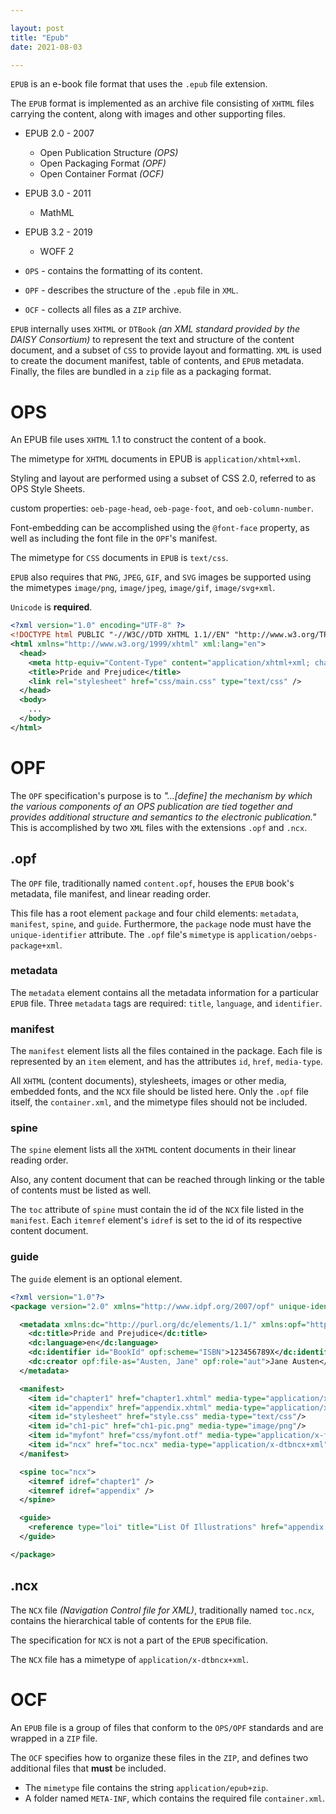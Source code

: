 ```yaml
---

layout: post
title: "Epub"
date: 2021-08-03

---
```


`EPUB` is an e-book file format that uses the `.epub` file extension. 

The `EPUB` format is implemented as an archive file consisting of `XHTML` files carrying the content, along with images and other supporting files.

- EPUB 2.0 - 2007
  + Open Publication Structure *(OPS)* 
  + Open Packaging Format *(OPF)*
  + Open Container Format *(OCF)* 
- EPUB 3.0 - 2011
  + MathML
- EPUB 3.2 - 2019
  + WOFF 2

- `OPS` -  contains the formatting of its content.
- `OPF` - describes the structure of the `.epub` file in `XML`.
- `OCF` - collects all files as a `ZIP` archive.

`EPUB` internally uses `XHTML` or `DTBook` *(an XML standard provided by the DAISY Consortium)* to represent the text and structure of the content document, and a subset of `CSS` to provide layout and formatting. `XML` is used to create the document manifest, table of contents, and `EPUB` metadata. Finally, the files are bundled in a `zip` file as a packaging format.

# OPS
An EPUB file uses `XHTML` 1.1 to construct the content of a book.

The mimetype for `XHTML` documents in EPUB is `application/xhtml+xml`.

Styling and layout are performed using a subset of CSS 2.0, referred to as OPS Style Sheets. 

custom properties: `oeb-page-head`, `oeb-page-foot`, and `oeb-column-number`.

Font-embedding can be accomplished using the `@font-face` property, as well as including the font file in the `OPF`'s manifest.

The mimetype for `CSS` documents in `EPUB` is `text/css`.

`EPUB` also requires that `PNG`, `JPEG`, `GIF`, and `SVG` images be supported using the mimetypes `image/png`, `image/jpeg`, `image/gif`, `image/svg+xml`. 

`Unicode` is **required**.

```xml
<?xml version="1.0" encoding="UTF-8" ?>
<!DOCTYPE html PUBLIC "-//W3C//DTD XHTML 1.1//EN" "http://www.w3.org/TR/xhtml11/DTD/xhtml11.dtd">
<html xmlns="http://www.w3.org/1999/xhtml" xml:lang="en">
  <head>
    <meta http-equiv="Content-Type" content="application/xhtml+xml; charset=utf-8" />
    <title>Pride and Prejudice</title>
    <link rel="stylesheet" href="css/main.css" type="text/css" />
  </head>
  <body>
    ...
  </body>
</html>
```

# OPF
The `OPF` specification's purpose is to *"...[define] the mechanism by which the various components of an OPS publication are tied together and provides additional structure and semantics to the electronic publication."* This is accomplished by two `XML` files with the extensions `.opf` and `.ncx`.


## .opf
The `OPF` file, traditionally named `content.opf`, houses the `EPUB` book's metadata, file manifest, and linear reading order.

This file has a root element `package` and four child elements: `metadata`, `manifest`, `spine`, and `guide`. Furthermore, the `package` node must have the `unique-identifier` attribute. The `.opf` file's `mimetype` is `application/oebps-package+xml`.

### metadata

The `metadata` element contains all the metadata information for a particular `EPUB` file. Three `metadata` tags are required: `title`, `language`, and `identifier`.

### manifest

The `manifest` element lists all the files contained in the package. Each file is represented by an `item` element, and has the attributes `id`, `href`, `media-type`.

All `XHTML` (content documents), stylesheets, images or other media, embedded fonts, and the `NCX` file should be listed here. Only the `.opf` file itself, the `container.xml`, and the mimetype files should not be included.

### spine

The `spine` element lists all the `XHTML` content documents in their linear reading order.

Also, any content document that can be reached through linking or the table of contents must be listed as well. 

The `toc` attribute of `spine` must contain the id of the `NCX` file listed in the `manifest`. Each `itemref` element's `idref` is set to the id of its respective content document.

### guide

The `guide` element is an optional element.


```xml
<?xml version="1.0"?>
<package version="2.0" xmlns="http://www.idpf.org/2007/opf" unique-identifier="BookId">

  <metadata xmlns:dc="http://purl.org/dc/elements/1.1/" xmlns:opf="http://www.idpf.org/2007/opf">
    <dc:title>Pride and Prejudice</dc:title>
    <dc:language>en</dc:language>
    <dc:identifier id="BookId" opf:scheme="ISBN">123456789X</dc:identifier>
    <dc:creator opf:file-as="Austen, Jane" opf:role="aut">Jane Austen</dc:creator>
  </metadata>

  <manifest>
    <item id="chapter1" href="chapter1.xhtml" media-type="application/xhtml+xml"/>
    <item id="appendix" href="appendix.xhtml" media-type="application/xhtml+xml"/>
    <item id="stylesheet" href="style.css" media-type="text/css"/>
    <item id="ch1-pic" href="ch1-pic.png" media-type="image/png"/>
    <item id="myfont" href="css/myfont.otf" media-type="application/x-font-opentype"/>
    <item id="ncx" href="toc.ncx" media-type="application/x-dtbncx+xml"/>
  </manifest>

  <spine toc="ncx">
    <itemref idref="chapter1" />
    <itemref idref="appendix" />
  </spine>

  <guide>
    <reference type="loi" title="List Of Illustrations" href="appendix.xhtml#figures" />
  </guide>

</package>
```

## .ncx
The `NCX` file *(Navigation Control file for XML)*, traditionally named `toc.ncx`, contains the hierarchical table of contents for the `EPUB` file.

The specification for `NCX` is not a part of the `EPUB` specification. 

The `NCX` file has a mimetype of `application/x-dtbncx+xml`.

# OCF

An `EPUB` file is a group of files that conform to the `OPS/OPF` standards and are wrapped in a `ZIP` file.

The `OCF` specifies how to organize these files in the `ZIP`, and defines two additional files that **must** be included.

- The `mimetype` file contains the string `application/epub+zip`.
- A folder named `META-INF`, which contains the required file `container.xml`. 